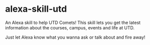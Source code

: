 # alexa-skill-utd

An Alexa skill to help UTD Comets! 
This skill lets you get the latest information about the courses, campus, events and life at UTD.

Just let Alexa know what you wanna ask or talk about and fire away! 
